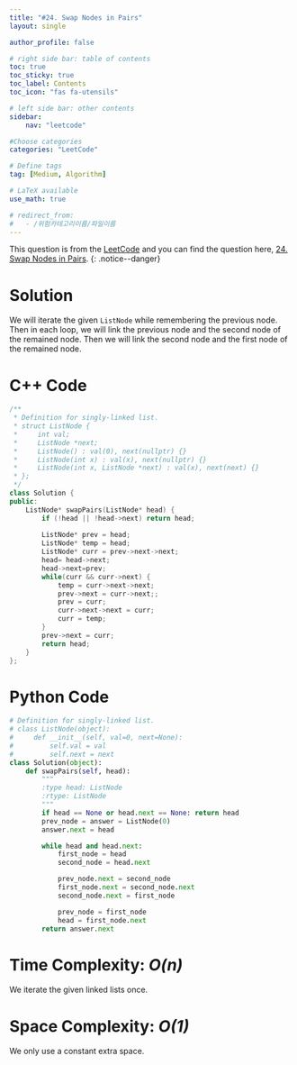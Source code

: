 ```yaml
---
title: "#24. Swap Nodes in Pairs"
layout: single

author_profile: false

# right side bar: table of contents
toc: true
toc_sticky: true
toc_label: Contents
toc_icon: "fas fa-utensils"

# left side bar: other contents
sidebar:
    nav: "leetcode"

#Choose categories
categories: "LeetCode"

# Define tags
tag: [Medium, Algorithm]

# LaTeX available
use_math: true

# redirect_from:
#   - /위험카테고리이름/파일이름
---
```


This question is from the [LeetCode](https://leetcode.com) and you can find the question here, [24. Swap Nodes in Pairs](https://leetcode.com/problems/swap-nodes-in-pairs/).
{: .notice--danger}

# Solution
We will iterate the given `ListNode` while remembering the previous node. Then in each loop, we will link the previous node and the second node of the remained node. Then we will link the second node and the first node of the remained node.

# C++ Code
```c++
/**
 * Definition for singly-linked list.
 * struct ListNode {
 *     int val;
 *     ListNode *next;
 *     ListNode() : val(0), next(nullptr) {}
 *     ListNode(int x) : val(x), next(nullptr) {}
 *     ListNode(int x, ListNode *next) : val(x), next(next) {}
 * };
 */
class Solution {
public:
    ListNode* swapPairs(ListNode* head) {
        if (!head || !head->next) return head;
        
        ListNode* prev = head;
        ListNode* temp = head;
        ListNode* curr = prev->next->next;
        head= head->next;
        head->next=prev;
        while(curr && curr->next) {
            temp = curr->next->next;
            prev->next = curr->next;;
            prev = curr;
            curr->next->next = curr;
            curr = temp;
        }
        prev->next = curr;
        return head;
    }
};
```

# Python Code
~~~python
# Definition for singly-linked list.
# class ListNode(object):
#     def __init__(self, val=0, next=None):
#         self.val = val
#         self.next = next
class Solution(object):
    def swapPairs(self, head):
        """
        :type head: ListNode
        :rtype: ListNode
        """
        if head == None or head.next == None: return head
        prev_node = answer = ListNode(0)
        answer.next = head

        while head and head.next:
            first_node = head
            second_node = head.next

            prev_node.next = second_node
            first_node.next = second_node.next
            second_node.next = first_node

            prev_node = first_node
            head = first_node.next
        return answer.next
~~~

# Time Complexity: *$O(n)$*

We iterate the given linked lists once.

# Space Complexity: *$O(1)$*
We only use a constant extra space.
